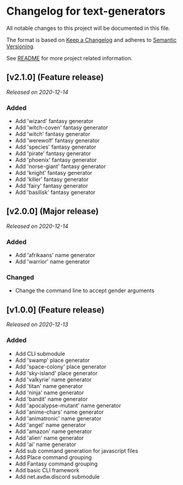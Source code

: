 # Changelog for text-generators
All notable changes to this project will be documented in this file.

The format is based on [Keep a Changelog](https://keepachangelog.com/en/1.0.0/) 
and adheres to [Semantic Versioning](https://semver.org/spec/v2.0.0.html).

See [README](README.md) for more project related information.

## [v2.1.0] (Feature release)
*Released on 2020-12-14*

### Added
- Add 'wizard' fantasy generator
- Add 'witch-coven' fantasy generator
- Add 'witch' fantasy generator
- Add 'werewolf' fantasy generator
- Add 'species' fantasy generator
- Add 'pirate' fantasy generator
- Add 'phoenix' fantasy generator
- Add 'norse-giant' fantasy generator
- Add 'knight' fantasy generator
- Add 'killer' fantasy generator
- Add 'fairy' fantasy generator
- Add 'basilisk' fantasy generator

## [v2.0.0] (Major release)
*Released on 2020-12-14*

### Added
- Add 'afrikaans' name generator
- Add 'warrior' name generator

### Changed
- Change the command line to accept gender arguments

## [v1.0.0] (Feature release)
*Released on 2020-12-13*

### Added
- Add CLI submodule
- Add 'swamp' place generator
- Add 'space-colony' place generator
- Add 'sky-island' place generator
- Add 'valkyrie' name generator
- Add 'titan' name generator
- Add 'ninja' name generator
- Add 'bandit' name generator
- Add 'apocalypse-mutant' name generator
- Add 'anime-chars' name generator
- Add 'animatronic' name generator
- Add 'angel' name generator
- Add 'amazon' name generator
- Add 'alien' name generator
- Add 'ai' name generator
- Add sub command generation for javascript files
- Add Place command grouping
- Add Fantasy command grouping
- Add basic CLI framework
- Add net.avdw.discord submodule
